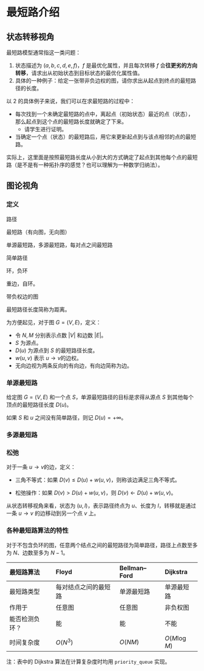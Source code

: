 # 最短路介绍

## 状态转移视角

最短路模型通常指这一类问题：

1. 状态描述为 $(a, b, c, d, e, f)$，$f$ 是最优化属性，并且每次转移 $f$ 会**往更劣的方向转移**，请求出从初始状态到目标状态的最优化属性值。
2. 具体的一种例子：给定一张带非负边权的图，请你求出从起点到终点的最短路径的长度。

以 2 的具体例子来说，我们可以在求最短路的过程中：

- 每次找到一个未确定最短路的点中，离起点（初始状态）最近的点（状态），那么起点到这个点的最短路长度就确定了下来。
    - 请学生进行证明。
- 当确定一个点（状态）的最短路后，用它来更新起点到与该点相邻的点的最短路。

实际上，这里面是按照最短路长度从小到大的方式确定了起点到其他每个点的最短路（是不是有一种拓扑序的感觉？也可以理解为一种数学归纳法）。

## 图论视角

### 定义

路径

最短路（有向图，无向图）

单源最短路，多源最短路，每对点之间最短路

简单路径

环，负环

重边，自环。

带负权边的图

最短路径长度简称为距离。

为方便起见，对于图  $G = (V, E)$，定义：

- 令 $N, M$ 分别表示点数 $|V|$ 和边数 $|E|$。
- $S$ 为源点。
- $D(u)$ 为源点到 $S$ 的最短路径长度。
- $w(u, v)$ 表示 $u \to v$​ 的边权。
- 无向边视为两条反向的有向边，有向边简称为边。

### 单源最短路

给定图 $G = (V, E)$ 和一个点 $S$，单源最短路径的目标是求得从源点 $S$ 到其他每个顶点的最短路径长度 $D(u)$​​。

如果 $S$ 和 $u$ 之间没有简单路径，则记 $D(u) = +\infty$​。

### 多源最短路

### 松弛

对于一条 $u \to v$​ 的边，定义：

- 三角不等式：如果 $D(v) \le D(u) + w(u, v)$，则称该边满足三角不等式。

- 松弛操作：如果 $D(v) \gt D(u) + w(u, v)$，则 $D(v) \gets D(u) + w(u, v)$​​​。

从状态转移视角来看，状态为 $(u, l)$，表示路径终点为 $u$、长度为 $l$，转移就是通过一条 $u \to v$ 的边移动到另一个点 $v$ 上。

### 各种最短路算法的特性

对于不包含负环的图，任意两个结点之间的最短路径为简单路径，路径上点数至多为 $N$、边数至多为 $N- 1$​。

| 最短路算法     | Floyd                | Bellman–Ford | Dijkstra      |
| :------------- | :------------------- | :----------- | :------------ |
| 最短路类型     | 每对结点之间的最短路 | 单源最短路   | 单源最短路    |
| 作用于         | 任意图               | 任意图       | 非负权图      |
| 能否检测负环？ | 能                   | 能           | 不能          |
| 时间复杂度     | $O(N^3)$             | $O(NM)$      | $O(M \log M)$ |

注：表中的 Dijkstra 算法在计算复杂度时均用 `priority_queue` 实现。



